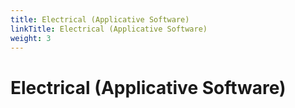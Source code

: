 ```yaml
---
title: Electrical (Applicative Software)
linkTitle: Electrical (Applicative Software)
weight: 3
---
```


# Electrical (Applicative Software)
